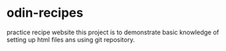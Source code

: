 # odin-recipes
practice recipe website
this project is to demonstrate basic knowledge of setting up html files ans using git repository. 